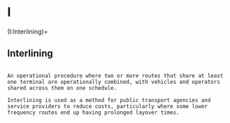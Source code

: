 # I

(I:Interlining)=

## Interlining

```{tabbed} Definition

An operational procedure where two or more routes that share at least one terminal are operationally combined, with vehicles and operators shared across them on one schedule.

Interlining is used as a method for public transport agencies and service providers to reduce costs, particularly where some lower frequency routes end up having prolonged layover times.

```

```{tabbed} Example

```
